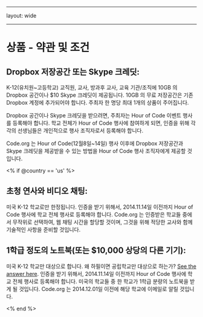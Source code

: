 * * *

layout: wide

* * *

# 상품 - 약관 및 조건

## Dropbox 저장공간 또는 Skype 크레딧:

K-12(유치원~고등학교) 교직원, 교사, 방과후 교사, 교육 기관/조직에 10GB 의 Dropbox 공간이나 $10 Skype 크레딧이 제공됩니다. 10GB 의 무료 저장공간은 기존 Dropbox 계정에 추가되어야 합니다. 주최자 한 명당 최대 1개의 상품이 주어집니다.

Dropbox 공간이나 Skype 크레딧을 받으려면, 주최자는 Hour of Code 이벤트 행사를 등록해야 합니다. 학교 전체가 Hour of Code 행사에 참여하게 되면, 인증을 위해 각각의 선생님들은 개인적으로 행사 조직자로서 등록해야 합니다.

Code.org 는 Hour of Code(12월8일~14일) 행사 이후에 Dropbox 저장공간과 Skype 크레딧을 제공받을 수 있는 방법을 Hour of Code 행사 조직자에게 제공할 것입니다.

<% if @country == 'us' %>

## 초청 연사와 비디오 채팅:

미국 K-12 학교로만 한정됩니다. 인증을 받기 위해서, 2014.11.14일 이전까지 Hour of Code 행사에 학교 전체 행사로 등록해야 합니다. Code.org 는 인증받은 학교들 중에서 무작위로 선택하여, 웹 채팅 시간을 할당할 것이며, 그것을 위해 적당한 교사와 함께 기술적인 사항을 준비할 것입니다.

## 1학급 정도의 노트북(또는 $10,000 상당의 다른 기기):

미국 K-12 학교만 대상으로 합니다. 왜 하필이면 공립학교만 대상으로 하는가? [See the answer here](http://www.hourofcode.com/#faq). 인증을 받기 위해서, 2014.11.14일 이전까지 Hour of Code 행사에 학교 전체 행사로 등록해야 합니다. 미국의 학교들 중 한 학교가 1학급 분량의 노트북을 받게 될 것입니다. Code.org 는 2014.12.01일 이전에 해당 학교에 이메일로 알릴 것입니다.

<% end %>